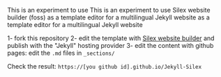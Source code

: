 This is an experiment to use This is an experiment to use Silex website builder (foss) as a template editor for a multilingual Jekyll website as a template editor for a multilingual Jekyll website

1- fork this repository
2- edit the template with [Silex website builder](https://www.silex.me) and publish with the "Jekyll" hosting provider
3- edit the content with github pages: edit the `.md` files in `_sections/`

Check the result: `https://[you github id].github.io/Jekyll-Silex`
